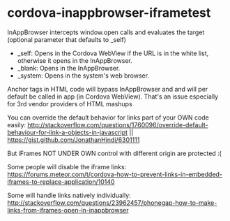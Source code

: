 # cordova-inappbrowser-iframetest

InAppBrowser intercepts window.open calls and evaluates the target (optional parameter that defaults to _self)

* _self: Opens in the Cordova WebView if the URL is in the white list, otherwise it opens in the InAppBrowser.
* _blank: Opens in the InAppBrowser.
* _system: Opens in the system's web browser.

Anchor tags in HTML code will bypass InAppBrowser and and will per default be called in app (in Cordova WebView). That's an issue especially for 3rd vendor providers of HTML mashups

You can override the default behavior for links part of your OWN code easily: http://stackoverflow.com/questions/1760096/override-default-behaviour-for-link-a-objects-in-javascript || https://gist.github.com/JonathanHindi/6301111

But iFrames NOT UNDER OWN control with different origin are protected :(

Some people will disable the iframe links: https://forums.meteor.com/t/cordova-how-to-prevent-links-in-embedded-iframes-to-replace-application/10140

Some will handle links natively individually: http://stackoverflow.com/questions/23962457/phonegap-how-to-make-links-from-iframes-open-in-inappbrowser
